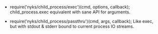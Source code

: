 * require('nyks/child_process/exec')(cmd, options, callback);
child_process.exec equivalent with sane API for arguments.

* require('nyks/child_process/passthru')(cmd, args, callback);
Like exec, but with stdout & stderr bound to current process IO streams.
